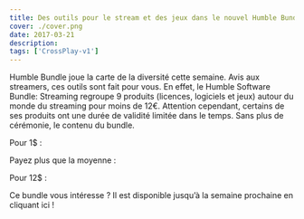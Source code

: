 ```yaml
---
title: Des outils pour le stream et des jeux dans le nouvel Humble Bundle
cover: ./cover.png
date: 2017-03-21
description: 
tags: ['CrossPlay-v1']
---
```

Humble Bundle joue la carte de la diversité cette semaine. Avis aux streamers, ces outils sont fait pour vous. En effet, le Humble Software Bundle: Streaming regroupe 9 produits (licences, logiciels et jeux) autour du monde du streaming pour moins de 12€. Attention cependant, certains de ses produits ont une durée de validité limitée dans le temps. Sans plus de cérémonie, le contenu du bundle.

Pour 1$ :

Payez plus que la moyenne :

Pour 12$ :

Ce bundle vous intéresse ? Il est disponible jusqu’à la semaine prochaine en cliquant ici !

 

